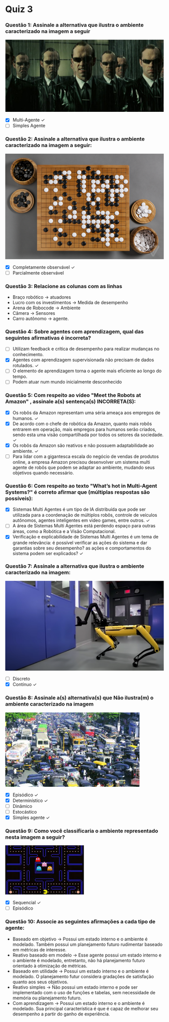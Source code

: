 # Quiz 3

### Questão 1: Assinale a alternativa que ilustra o ambiente caracterizado na imagem a seguir

![questao 1](./imgs/quiz3_img1.png)

- [x] Multi-Agente ✓
- [ ] Simples Agente

### Questão 2: Assinale a alternativa que ilustra o ambiente caracterizado na imagem a seguir:

![questao 2](./imgs/quiz3_img2.png)

- [x] Completamente observável ✓
- [ ] Parcialmente observável

### Questão 3: Relacione as colunas com as linhas

- Braço robótico → atuadores
- Lucro com os investimentos → Medida de desempenho
- Arena de Robocode → Ambiente
- Câmera → Sensores
- Carro autônomo → agente.

### Questão 4: Sobre agentes com aprendizagem, qual das seguintes afirmativas é **incorreta**?

- [ ] Utilizam feedback e crítica de desempenho para realizar mudanças no conhecimento.
- [x] Agentes com aprendizagem supervisionada não precisam de dados rotulados. ✓
- [ ] O elemento de aprendizagem torna o agente mais eficiente ao longo do tempo.
- [ ] Podem atuar num mundo inicialmente desconhecido

### Questão 5: Com respeito ao vídeo "Meet the Robots at Amazon" , assinale a(s) sentença(s) INCORRETA(S):

- [x] Os robôs da Amazon representam uma séria ameaça aos empregos de humanos. ✓
- [x] De acordo com o chefe de robótica da Amazon, quanto mais robôs entrarem em operação, mais empregos para humanos serão criados, sendo esta uma visão compartilhada por todos os setores da sociedade. ✓
- [x] Os robôs da Amazon são reativos e não possuem adaptabilidade ao ambiente. ✓
- [ ] Para lidar com a gigantesca escala do negócio de vendas de produtos online, a empresa Amazon precisou desenvolver um sistema multi agente de robôs que podem se adaptar ao ambiente, mudando seus objetivos quando necessário.

### Questão 6: Com respeito ao texto "What’s hot in Multi-Agent Systems?" é correto afirmar que (múltiplas respostas são possíveis):

- [x] Sistemas Multi Agentes é um tipo de IA distribuída que pode ser utilizada para a coordenação de múltiplos robôs, controle de veículos autônomos, agentes inteligentes em video games, entre outros. ✓
- [ ] A área de Sistemas Multi Agentes está perdendo espaço para outras áreas, como a Robótica e a Visão Computacional.
- [x] Verificação e explicabilidade de Sistemas Multi Agentes é um tema de grande relevância: é possível verificar as ações do sistema e dar garantias sobre seu desempenho? as ações e comportamentos do sistema podem ser explicados? ✓

### Questão 7: Assinale a alternativa que ilustra o ambiente caracterizado na imagem:

![questao 7](./imgs/quiz3_img3.png)

- [ ] Discreto
- [x] Contínuo ✓

### Questão 8: Assinale a(s) alternativa(s) que Não ilustra(m) o ambiente caracterizado na imagem

![questao 8](./imgs/quiz3_img4.png)

- [x] Episódico ✓
- [x] Determinístico ✓
- [ ] Dinâmico
- [ ] Estocástico
- [x] Simples agente ✓

### Questão 9: Como você classificaria o ambiente representado nesta imagem a seguir?

![questao 9](./imgs/quiz3_img5.png)

- [x] Sequencial ✓
- [ ] Episódico

### Questão 10: Associe as seguintes afirmações a cada tipo de agente:

- Baseado em objetivo → Possui um estado interno e o ambiente é modelado. Também possui um planejamento futuro rudimentar baseado em métricas de interesse.
- Reativo baseado em modelo → Esse agente possui um estado interno e o ambiente é modelado, entretanto, não há planejamento futuro orientado à otimização de métricas.
- Baseado em utilidade → Possui um estado interno e o ambiente é modelado. O planejamento futur considera gradações de satisfação quanto aos seus objetivos.
- Reativo simples → Não possui um estado interno e pode ser implementado com o uso de funções e tabelas, sem necessidade de memória ou planejamento futuro.
- Com aprendizagem → Possui um estado interno e o ambiente é modelado. Sua principal característica é que é capaz de melhorar seu desempenho a partir do ganho de experiência.
